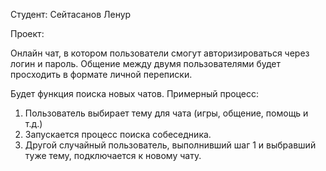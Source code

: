 Студент: Сейтасанов Ленур

Проект:

Онлайн чат, в котором пользователи смогут авторизироваться
через логин и пароль.
Общение между двумя пользователями будет просходить
в формате личной переписки. 

Будет функция поиска новых чатов.
Примерный процесс:
1) Пользователь выбирает тему для чата (игры, общение, помощь и т.д.)
2) Запускается процесс поиска собеседника.
3) Другой случайный пользователь, выполнивший шаг 1 и выбравший туже тему, подключается к новому чату.